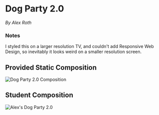 # Dog Party 2.0
_By Alex Roth_

### Notes
I styled this on a larger resolution TV, and couldn't add Responsive Web Design, so inevitably it looks weird on a smaller resolution screen.  

## Provided Static Composition
![Dog Party 2.0 Composition](/dog_party_comp)

## Student Composition
![Alex's Dog Party 2.0](/ar_dog_party_complete)
